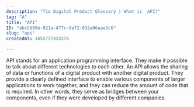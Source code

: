 ```yaml
---
description: "Tio Digital Product Glossary | What is  API?"
tag: "A"
title: "API"
ID: "abc5990e-821a-477c-9a72-832a06aae3c6"
slug: "api"
createdAt: 1655737833376

---
```

API stands for an application programming interface. They make it possible to talk about different technologies to each other. An API allows the sharing of data or functions of a digital product with another digital product. They provide a clearly defined interface to enable various components of larger applications to work together, and they can reduce the amount of code that is required. In other words, they serve as bridges between your components, even if they were developed by different companies.